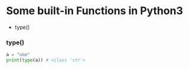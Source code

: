 # Some built-in Functions in Python3

- type()

### type()

```python
a = "one"
print(type(a)) # <class 'str'>
```
